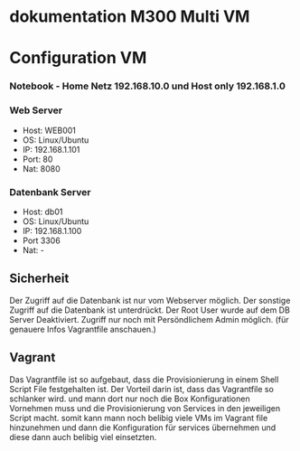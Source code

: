# dokumentation M300 Multi VM 

# Configuration VM 

 ### Notebook - Home Netz 192.168.10.0 und Host only 192.168.1.0 
 
                    


  ### Web Server                     
 - Host: WEB001 
 - OS: Linux/Ubuntu
 - IP: 192.168.1.101       
 - Port: 80                      
 - Nat: 8080                             

### Datenbank Server 
- Host: db01 
- OS: Linux/Ubuntu
- IP: 192.168.1.100
- Port 3306    
- Nat: -   


## Sicherheit

Der Zugriff auf die Datenbank ist nur vom Webserver möglich. Der sonstige Zugriff auf die Datenbank ist unterdrückt. Der Root User wurde auf dem DB Server Deaktiviert. Zugriff nur noch mit Persöndlichem Admin möglich. (für genauere Infos Vagrantfile anschauen.)


## Vagrant 

Das Vagrantfile ist so aufgebaut, dass die Provisionierung in einem Shell Script File festgehalten ist. Der Vorteil darin ist, dass das Vagrantfile so schlanker wird. und mann dort nur noch die Box Konfigurationen Vornehmen muss und die Provisionierung von Services in den jeweiligen Script macht. somit kann mann noch belibig viele VMs im Vagrant file hinzunehmen und dann die Konfiguration für services übernehmen und diese dann auch belibig viel einsetzten. 



